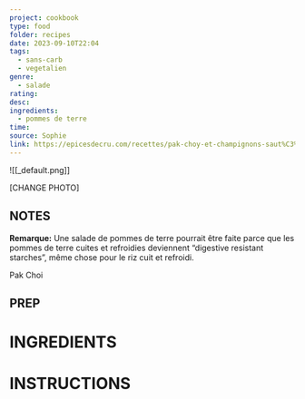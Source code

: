 ```yaml
---
project: cookbook
type: food
folder: recipes
date: 2023-09-10T22:04
tags:
  - sans-carb
  - vegetalien
genre:
  - salade
rating: 
desc: 
ingredients:
  - pommes de terre
time: 
source: Sophie
link: https://epicesdecru.com/recettes/pak-choy-et-champignons-saut%C3%A9s
---
```


![[_default.png]]

[CHANGE PHOTO]

## NOTES

**Remarque:** Une salade de pommes de terre pourrait être faite parce que les pommes de terre cuites et refroidies deviennent “digestive resistant starches”, même chose pour le riz cuit et refroidi. 

Pak Choi



## PREP



# INGREDIENTS


# INSTRUCTIONS



